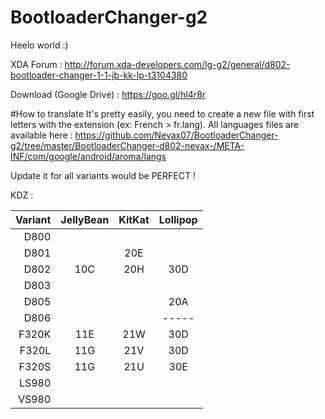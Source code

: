 # BootloaderChanger-g2

Heelo world :)

XDA Forum : http://forum.xda-developers.com/lg-g2/general/d802-bootloader-changer-1-1-jb-kk-lp-t3104380

Download (Google Drive) : https://goo.gl/hl4r8r

#How to translate
It's pretty easily, you need to create a new file with first letters with the extension (ex: French > fr.lang).
All languages files are available here : https://github.com/Nevax07/BootloaderChanger-g2/tree/master/BootloaderChanger-d802-nevax-/META-INF/com/google/android/aroma/langs

Update it for all variants would be PERFECT !

KDZ :

Variant   | JellyBean         | KitKat             | Lollipop            | 
---------:|:-----------------:|:------------------:|:-------------------:|
D800      |        	          |                    |          		       | 
D801      |          	        |        20E         |           		    	 | 
D802      |       	10C	      |        20H         |        30D	  	  	 |
D803      |       	   	      |                    |           		 		   | 
D805      |       	   	      |                    |        20A   		 	 | 
D806      |       	   	      |                    |       -----	 		   | 
F320K     |         11E	      |         21W        |        30D	   	   	 | 
F320L     |         11G	      |         21V        |        30D	    		 | 
F320S     |         11G	      |         21U        |        30E 	   		 | 
LS980     |         	   	    |                    |          	 	   		 |
VS980     |        	   	      |                    |          		   		 |
